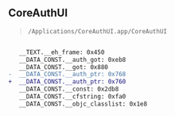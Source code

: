 ## CoreAuthUI

> `/Applications/CoreAuthUI.app/CoreAuthUI`

```diff

   __TEXT.__eh_frame: 0x450
   __DATA_CONST.__auth_got: 0xeb8
   __DATA_CONST.__got: 0x880
-  __DATA_CONST.__auth_ptr: 0x768
+  __DATA_CONST.__auth_ptr: 0x760
   __DATA_CONST.__const: 0x2db8
   __DATA_CONST.__cfstring: 0xfa0
   __DATA_CONST.__objc_classlist: 0x1e8

```
